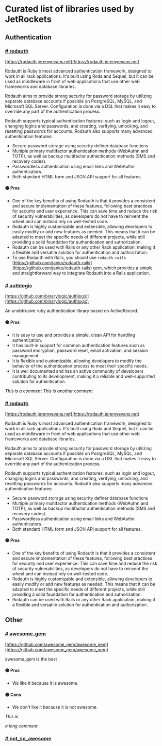 # Curated list of libraries used by JetRockets

## Authentication

### [# rodauth](#rodauth)

  [https://rodauth.jeremyevans.net](https://rodauth.jeremyevans.net)

Rodauth is Ruby's most advanced authentication framework, designed
to work in all rack applications.  It's built using Roda and Sequel,
but it can be used as middleware in front of web applications that use
other web frameworks and database libraries.

Rodauth aims to provide strong security for password storage by
utilizing separate database accounts if possible on PostgreSQL,
MySQL, and Microsoft SQL Server.  Configuration is done via
a DSL that makes it easy to override any part of the authentication
process.

Rodauth supports typical authentication features: such as login and
logout, changing logins and passwords, and creating, verifying,
unlocking, and resetting passwords for accounts.  Rodauth also
supports many advanced authentication features:

* Secure password storage using security definer database functions
* Multiple primary multifactor authentication methods (WebAuthn and
  TOTP), as well as backup multifactor authentication methods (SMS
  and recovery codes).
* Passwordless authentication using email links and WebAuthn
  authenticators.
* Both standard HTML form and JSON API support for all features.

#### 🟢 Pros

  * One of the key benefits of using Rodauth is that it provides a consistent and secure implementation of these features, following best practices for security and user experience. This can save time and reduce the risk of security vulnerabilities, as developers do not have to reinvent the wheel and can instead rely on well-tested code.
  * Rodauth is highly customizable and extensible, allowing developers to easily modify or add new features as needed. This means that it can be adapted to meet the specific needs of different projects, while still providing a solid foundation for authentication and authorization.
  * Rodauth can be used with Rails or any other Rack application, making it a flexible and versatile solution for authentication and authorization.
  * To use Rodauth with Rails, you should use `rodauth-rails` [https://github.com/janko/rodauth-rails](https://github.com/janko/rodauth-rails) gem, which provides a simple and straightforward way to integrate Rodauth into a Rails application.


### [# authlogic](#authlogic)

  [https://github.com/binarylogic/authlogic](https://github.com/binarylogic/authlogic)

An unobtrusive ruby authentication library based on ActiveRecord.
#### 🟢 Pros

  * It is easy to use and provides a simple, clean API for handling authentication.
  * It has built-in support for common authentication features such as password encryption, password reset, email activation, and session management.
  * It is flexible and customizable, allowing developers to modify the behavior of the authentication process to meet their specific needs.
  * It is well documented and has an active community of developers contributing to its development, making it a reliable and well-supported solution for authentication.


  <em>
    This is a comment
  </em>

  <em>
    This is another comment
  </em>

### [# rodauth](#rodauth)

  [https://rodauth.jeremyevans.net](https://rodauth.jeremyevans.net)

Rodauth is Ruby's most advanced authentication framework, designed
to work in all rack applications.  It's built using Roda and Sequel,
but it can be used as middleware in front of web applications that use
other web frameworks and database libraries.

Rodauth aims to provide strong security for password storage by
utilizing separate database accounts if possible on PostgreSQL,
MySQL, and Microsoft SQL Server.  Configuration is done via
a DSL that makes it easy to override any part of the authentication
process.

Rodauth supports typical authentication features: such as login and
logout, changing logins and passwords, and creating, verifying,
unlocking, and resetting passwords for accounts.  Rodauth also
supports many advanced authentication features:

* Secure password storage using security definer database functions
* Multiple primary multifactor authentication methods (WebAuthn and
  TOTP), as well as backup multifactor authentication methods (SMS
  and recovery codes).
* Passwordless authentication using email links and WebAuthn
  authenticators.
* Both standard HTML form and JSON API support for all features.

#### 🟢 Pros

  * One of the key benefits of using Rodauth is that it provides a consistent and secure implementation of these features, following best practices for security and user experience. This can save time and reduce the risk of security vulnerabilities, as developers do not have to reinvent the wheel and can instead rely on well-tested code.
  * Rodauth is highly customizable and extensible, allowing developers to easily modify or add new features as needed. This means that it can be adapted to meet the specific needs of different projects, while still providing a solid foundation for authentication and authorization.
  * Rodauth can be used with Rails or any other Rack application, making it a flexible and versatile solution for authentication and authorization.


## Other

### [# awesome_gem](#awesome_gem)

  [https://github.com/awesome_gem/awesome_gem](https://github.com/awesome_gem/awesome_gem)

awesome_gem is the best
#### 🟢 Pros

  * We like it because it is awesome.

#### 🟡 Cons

  * We don't like it because it is not awesome.

  <em>
    
  This is

  a long comment
  
  </em>

### [# not_so_awesome](#not_so_awesome)





